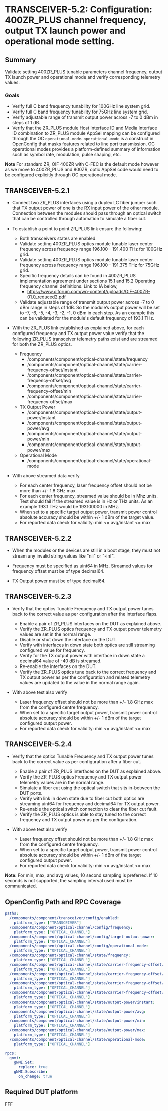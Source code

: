 # TRANSCEIVER-5.2: Configuration: 400ZR_PLUS channel frequency, output TX launch power and operational mode setting.

## Summary

Validate setting 400ZR_PLUS tunable parameters channel frequency, output TX launch
power and operational mode and verify corresponding telemetry values.

### Goals

*   Verify full C band frequency tunability for 100GHz line system grid.
*   Verify full C band frequency tunability for 75GHz line system grid.
*   Verify adjustable range of transmit output power across -7 to 0 dBm in
    steps of 1 dB.
*   Verify that the ZR_PLUS module Host Interface ID and Media Interface ID
    combination to ZR_PLUS module AppSel mapping can be configured through the OC
    `operational-mode`. `operational-mode` is a construct in OpenConfig that
    masks features related to line port transmission. OC operational modes
    provides a platform-defined summary of information such as symbol rate,
    modulation, pulse shaping, etc.

**Note** For standard ZR, OIF 400ZR with C-FEC is the default mode however as we
move to 400ZR_PLUS and 800ZR, optic AppSel code would need to be configured
explicitly through OC operational mode.

## TRANSCEIVER-5.2.1

*   Connect two ZR_PLUS interfaces using a duplex LC fiber jumper such that TX output
    power of one is the RX input power of the other module. Connection between
    the modules should pass through an optical switch that can be controlled
    through automation to simulate a fiber cut.
*   To establish a point to point ZR_PLUS link ensure the following:

    *   Both transceivers states are enabled.
    *   Validate setting 400ZR_PLUS optics module tunable laser center frequency
        across frequency range 196.100 - 191.400 THz for 100GHz grid.
    *   Validate setting 400ZR_PLUS optics module tunable laser center frequency
        across frequency range 196.100 - 191.375 THz for 75GHz grid.
    *   Specific frequency details can be found in 400ZR_PLUS implementation
        agreement under sections 15.1 and 15.2 Operating frequency channel
        definitions. Link to IA below,
        *   https://www.oiforum.com/wp-content/uploads/OIF-400ZR-01.0_reduced2.pdf
    *   Validate adjustable range of transmit output power across -7 to 0 dBm
        range in steps of 1dB. So the module’s output power will be set to -7,
        -6, -5, -4, -3, -2, -1, 0 dBm in each step. As an example this can be validated
        for the module's default frequency of 193.1 THz.

*   With the ZR_PLUS link established as explained above, for each configured
    frequency and TX output power value verify that the following ZR_PLUS transceiver
    telemetry paths exist and are streamed for both the ZR_PLUS optics.

    *   Frequency
        *   /components/component/optical-channel/state/frequency
        *   /components/component/optical-channel/state/carrier-frequency-offset/instant
        *   /components/component/optical-channel/state/carrier-frequency-offset/avg
        *   /components/component/optical-channel/state/carrier-frequency-offset/min
        *   /components/component/optical-channel/state/carrier-frequency-offset/max
    *   TX Output Power
        *   /components/component/optical-channel/state/output-power/instant
        *   /components/component/optical-channel/state/output-power/avg
        *   /components/component/optical-channel/state/output-power/min
        *   /components/component/optical-channel/state/output-power/max
    *   Operational Mode
        *   /components/component/optical-channel/state/operational-mode

*   With above streamed data verify

    *   For each center frequency, laser frequency offset should not be more
        than +/- 1.8 GHz max.
    *   For each center frequency, streamed value should be in Mhz units. Test
        should fail if the streamed value is in Hz or THz units. As an example
        193.1 THz would be 193100000 in MHz.
    *   When set to a specific target output power, transmit power control
        absolute accuracy should be within +/- 1 dBm of the target value.
    *   For reported data check for validity: min <= avg/instant <= max

## TRANSCEIVER-5.2.2

*   When the modules or the devices are still in a boot stage, they must not
    stream any invalid string values like "nil" or "-inf".

*   Frequency must be specified as uint64 in MHz. Streamed values for frequency
    offset must be of type decimal64.

*   TX Output power must be of type decimal64.

## TRANSCEIVER-5.2.3

*   Verify that the optics Tunable Frequency and TX output power tunes back to
    the correct value as per configuration after the interface flaps.

    *   Enable a pair of ZR_PLUS interfaces on the DUT as explained above.
    *   Verify the ZR_PLUS optics frequency and TX output power telemetry values are
        set in the normal range.
    *   Disable or shut down the interface on the DUT.
    *   Verify with interfaces in down state both optics are still streaming
        configured value for frequency.
    *   Verify for the TX output power with interface in down state a decimal64
        value of -40 dB is streamed.
    *   Re-enable the interfaces on the DUT.
    *   Verify the ZR_PLUS optics tune back to the correct frequency and TX output
        power as per the configuration and related telemetry values are updated
        to the value in the normal range again.

*   With above test also verify

    *   Laser frequency offset should not be more than +/- 1.8 GHz max from the
        configured centre frequency.
    *   When set to a specific target output power, transmit power control
        absolute accuracy should be within +/- 1 dBm of the target configured
        output power.
    *   For reported data check for validity: min <= avg/instant <= max

## TRANSCEIVER-5.2.4

*   Verify that the optics Tunable Frequency and TX output power tunes back to
    the correct value as per configuration after a fiber cut.

    *   Enable a pair of ZR_PLUS interfaces on the DUT as explained above.
    *   Verify the ZR_PLUS optics Frequency and TX output power telemetry values are
        in the normal range.
    *   Simulate a fiber cut using the optical switch that sits in-between the
        DUT ports.
    *   Verify with link in down state due to fiber cut both optics are
        streaming uint64 for frequency and decimal64 for TX output power.
    *   Re-enable the optical switch connection to clear the fiber cut fault.
    *   Verify the ZR_PLUS optics is able to stay tuned to the correct frequency and
        TX output power as per the configuration.

*   With above test also verify

    *   Laser frequency offset should not be more than +/- 1.8 GHz max from the
        configured centre frequency.
    *   When set to a specific target output power, transmit power control
        absolute accuracy should be within +/- 1 dBm of the target configured
        output power.
    *   For reported data check for validity: min <= avg/instant <= max

**Note:** For min, max, and avg values, 10 second sampling is preferred. If 10
seconds is not supported, the sampling interval used must be communicated.

## OpenConfig Path and RPC Coverage

```yaml
paths:
  /components/component/transceiver/config/enabled:
    platform_type: ["TRANSCEIVER"]
  /components/component/optical-channel/config/frequency:
    platform_type: ["OPTICAL_CHANNEL"]
  /components/component/optical-channel/config/target-output-power:
    platform_type: ["OPTICAL_CHANNEL"]
  /components/component/optical-channel/config/operational-mode:
    platform_type: ["OPTICAL_CHANNEL"]
  /components/component/optical-channel/state/frequency:
    platform_type: ["OPTICAL_CHANNEL"]
  /components/component/optical-channel/state/carrier-frequency-offset/instant:
    platform_type: ["OPTICAL_CHANNEL"]
  /components/component/optical-channel/state/carrier-frequency-offset/avg:
    platform_type: ["OPTICAL_CHANNEL"]
  /components/component/optical-channel/state/carrier-frequency-offset/min:
    platform_type: ["OPTICAL_CHANNEL"]
  /components/component/optical-channel/state/carrier-frequency-offset/max:
    platform_type: ["OPTICAL_CHANNEL"]
  /components/component/optical-channel/state/output-power/instant:
    platform_type: ["OPTICAL_CHANNEL"]
  /components/component/optical-channel/state/output-power/avg:
    platform_type: ["OPTICAL_CHANNEL"]
  /components/component/optical-channel/state/output-power/min:
    platform_type: ["OPTICAL_CHANNEL"]
  /components/component/optical-channel/state/output-power/max:
    platform_type: ["OPTICAL_CHANNEL"]
  /components/component/optical-channel/state/operational-mode:
    platform_type: ["OPTICAL_CHANNEL"]

rpcs:
  gnmi:
    gNMI.Set:
      replace: true
    gNMI.Subscribe:
      on_change: true
```

## Required DUT platform

FFF
